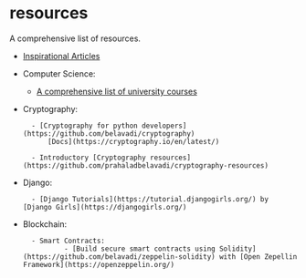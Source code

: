 # resources
A comprehensive list of resources.

- [Inspirational Articles](./inspirational-articles)


- Computer Science:

    - [A comprehensive list of university courses](https://github.com/belavadi/awesome-courses)

- Cryptography:

        - [Cryptography for python developers](https://github.com/belavadi/cryptography)
            [Docs](https://cryptography.io/en/latest/)
            
        - Introductory [Cryptography resources](https://github.com/prahaladbelavadi/cryptography-resources)

- Django:

        - [Django Tutorials](https://tutorial.djangogirls.org/) by [Django Girls](https://djangogirls.org/)

- Blockchain:

        - Smart Contracts:
                - [Build secure smart contracts using Solidity](https://github.com/belavadi/zeppelin-solidity) with [Open Zepellin Framework](https://openzeppelin.org/)
                
        
